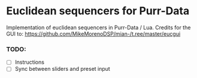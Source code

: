 # Euclidean sequencers for Purr-Data
Implementation of euclidean sequencers in Purr-Data / Lua. Credits for the GUI to: https://github.com/MikeMorenoDSP/mian-/t.ree/master/eucgui

### TODO:
- [ ] Instructions
- [ ] Sync between sliders and preset input
